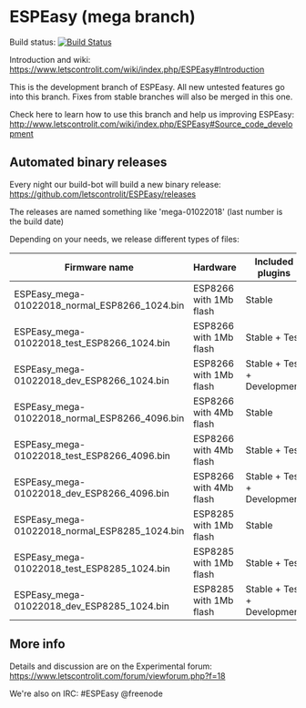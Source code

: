 # ESPEasy (mega branch)

Build status: [![Build Status](https://travis-ci.org/letscontrolit/ESPEasy.svg?branch=mega)](https://travis-ci.org/letscontrolit/ESPEasy)

Introduction and wiki: https://www.letscontrolit.com/wiki/index.php/ESPEasy#Introduction

This is the development branch of ESPEasy. All new untested features go into this branch. Fixes from stable branches will also be merged in this one.

Check here to learn how to use this branch and help us improving ESPEasy: http://www.letscontrolit.com/wiki/index.php/ESPEasy#Source_code_development


## Automated binary releases

Every night our build-bot will build a new binary release: https://github.com/letscontrolit/ESPEasy/releases

The releases are named something like 'mega-01022018' (last number is the build date)

Depending on your needs, we release different types of files:

Firmware name                                 | Hardware                | Included plugins            |
----------------------------------------------|-------------------------|-----------------------------|
ESPEasy_mega-01022018_normal_ESP8266_1024.bin  | ESP8266 with 1Mb flash  | Stable                      |
ESPEasy_mega-01022018_test_ESP8266_1024.bin    | ESP8266 with 1Mb flash  | Stable + Test               |
ESPEasy_mega-01022018_dev_ESP8266_1024.bin     | ESP8266 with 1Mb flash  | Stable + Test + Development |
ESPEasy_mega-01022018_normal_ESP8266_4096.bin  | ESP8266 with 4Mb flash  | Stable                      |
ESPEasy_mega-01022018_test_ESP8266_4096.bin    | ESP8266 with 4Mb flash  | Stable + Test               |
ESPEasy_mega-01022018_dev_ESP8266_4096.bin     | ESP8266 with 4Mb flash  | Stable + Test + Development |
ESPEasy_mega-01022018_normal_ESP8285_1024.bin  | ESP8285 with 1Mb flash  | Stable                      |
ESPEasy_mega-01022018_test_ESP8285_1024.bin    | ESP8285 with 1Mb flash  | Stable + Test               |
ESPEasy_mega-01022018_dev_ESP8285_1024.bin     | ESP8285 with 1Mb flash  | Stable + Test + Development |

## More info

Details and discussion are on the Experimental forum: https://www.letscontrolit.com/forum/viewforum.php?f=18

We're also on IRC: #ESPEasy @freenode
